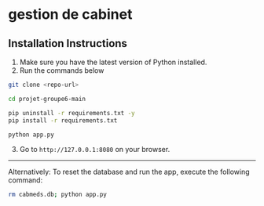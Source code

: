 # gestion de cabinet 

## Installation Instructions
1. Make sure you have the latest version of Python installed.
2. Run the commands below
```bash
git clone <repo-url>
```
```bash
cd projet-groupe6-main
```
```bash
pip uninstall -r requirements.txt -y
pip install -r requirements.txt
```
```bash
python app.py
```
3. Go to `http://127.0.0.1:8080` on your browser.

--------------------------------------------------------  

Alternatively: To reset the database and run the app, execute the following command:  
```bash
rm cabmeds.db; python app.py
```

